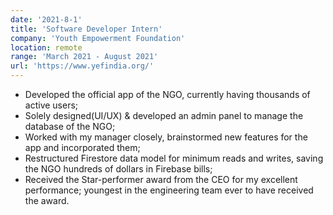 ```yaml
---
date: '2021-8-1'
title: 'Software Developer Intern'
company: 'Youth Empowerment Foundation'
location: remote
range: 'March 2021 - August 2021'
url: 'https://www.yefindia.org/'
---
```

- Developed the official app of the NGO, currently having thousands of active users;
- Solely designed(UI/UX) & developed an admin panel to manage the database of the NGO;
- Worked with my manager closely, brainstormed new features for the app and incorporated them;
- Restructured Firestore data model for minimum reads and writes, saving the NGO hundreds of dollars in Firebase bills;
- Received the Star-performer award from the CEO for my excellent performance; youngest in the engineering team ever to have received the award.
